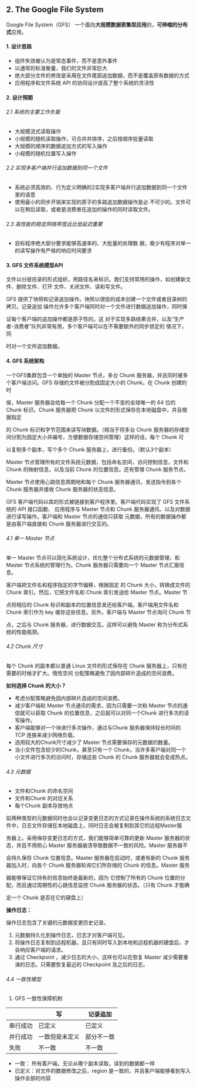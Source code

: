 ## 2. The Google File System

Google File System（GFS） 一个面向**大规模数据密集型应用**的，**可伸缩的分布式**应用。



#### 1. 设计思路

- 组件失效被认为是常态事件，而不是意外事件
- 以通常的标准衡量，我们的文件非常巨大
- 绝大部分文件的修改是采用在文件尾部追加数据，而不是覆盖原有数据的方式
- 应用程序和文件系统 API 的协同设计提高了整个系统的灵活性



#### 2. 设计预期

###### 2.1  系统的主要工作负载

- 大规模流式读取操作
- 小规模的随机读取操作，可合并并排序，之后按顺序批量读取
- 大规模的顺序的数据追加方式的写入操作
- 小规模的随机位置写入操作

###### 2.2 实现多客户端并行追加数据到同一个文件

- 系统必须高效的、行为定义明确的2实现多客户端并行追加数据到同一个文件里的语意
- 使用最小的同步开销来实现的原子的多路追加数据操作是必 不可少的。文件可以在稍后读取，或者是消费者在追加的操作的同时读取文件。

###### 2.3 高性能的稳定网络带宽远比低延迟重要

- 目标程序绝大部分要求能够高速率的、大批量的处理数 据，极少有程序对单一的读写操作有严格的响应时间要求



#### 3. GFS 文件系统模型API

文件以分层目录的形式组织，用路径名来标识。我们支持常用的操作，如创建新文件、删除文件、打开 文件、关闭文件、读和写文件。

GFS 提供了快照和记录追加操作。快照以很低的成本创建一个文件或者目录树的拷贝。记录追加 操作允许多个客户端同时对一个文件进行数据追加操作，同时保

证每个客户端的追加操作都是原子性的。这 对于实现多路结果合并，以及“生产者-消费者”队列非常有用，多个客户端可以在不需要额外的同步锁定的 情况下，同

时对一个文件追加数据。



#### 4. GFS 系统架构

一个GFS集群包含一个单独的 Master 节点，多台 Chunk 服务器，并且同时被多个客户端访问。GFS 存储的文件被分割成固定大小的 Chunk。在 Chunk 创建的时

侯，Master 服务器会给每一个 Chunk 分配一个不变的全球唯一的 64 位的 Chunk 标识。Chunk 服务器把 Chunk 以文件的形式保存在本地磁盘中，并且根据指定

的 Chunk 标识和字节范围来读写块数据。（相当于将多台 Chunk 服务器的存储空间分割为固定大小并编号，方便数据存储空间管理）这样的话，每个 Chunk 可

以复制多个副本，写个多个 Chunk 服务器上，进行备份。（默认3个副本）



Master 节点管理所有的文件系统元数据，包括命名空间，访问控制信息，文件和 Chunk 的映射信息，以及当前 Chunk 的位置信息。还有管理 Chunk 服务节点。

Master 节点使用心跳信息周期地和每个 Chunk 服务器通讯，发送指令到各个 Chunk 服务器并接收 Chunk 服务器的状态信息。



GFS 客户端代码以库的形式被链接到客户程序里。客户端代码实现了 GFS 文件系统的 API 接口函数、 应用程序与 Master 节点和 Chunk 服务器通讯、以及对数据进行读写操作。客户端和 Master 节点的通信只获取 元数据，所有的数据操作都是由客户端直接和 Chunk 服务器进行交互的。



###### 4.1 单一 Master 节点

单一 Master 节点可以简化系统设计，优化整个分布式系统的元数据管理，和 Master 节点系统的管理行为。Chunk 服务器只需要向一个 Master 节点汇报信息。

客户端把文件名和程序指定的字节偏移，根据固定 的 Chunk 大小，转换成文件的 Chunk 索引。然后，它把文件名和 Chunk 索引发送给 Master 节点。Master 节 

点将相应的 Chunk 标识和副本的位置信息发还给客户端。客户端用文件名和 Chunk 索引作为 key 缓存这些信息。另外，客户端与 Master 节点询问 Chunk 节

点，之后与 Chunk 服务器，进行数据交互。这样可以避免 Master 称为分布式系统的性能瓶颈。



###### 4.2 Chunk 尺寸

每个 Chunk 的副本都以普通 Linux 文件的形式保存在 Chunk 服务器上，只有在需要的时候才扩大。惰性空间 分配策略避免了因内部碎片造成的空间浪费。

**如何选择 Chunk 的大小？**

- 考虑分配策略避免因内部碎片造成的空间浪费。
- 减少客户端和 Master 节点通讯的需求，因为只需要一次和 Master 节点的通信就可以获取 Chunk 的位置信息，之后就可以对同一个Chunk 进行多次的读写操作。
- 客户端能够对一个块进行多次操作，通过与Chunk 服务器保持较长时间的 TCP 连接来减少网络负载。
- 选用较大的Chunk尺寸减少了 Master 节点需要保存的元数据的数量。
- 当小文件包含较少的Chunk，甚至只有一个 Chunk，当许多客户端对同一个小文件进行多次的访问时，存储这些 Chunk 的 Chunk 服务器就会变成热点。



###### 4.3 元数据

- 文件和Chunk 的命名空间
- 文件和Chunk 的对应关系
- 每个Chunk 副本存放地点

前两种类型的元数据同时也会以记录变更日志的方式记录在操作系统的系统日志文件中，日志文件存储在本地磁盘上，同时日志会被复制到其它的远程Master服

务器上。采用保存变更日志的方式，我们能够简单可靠的更新 Master 服务器的状态，并且不用担心 Master 服务器崩溃导致数据不一致的风险。Master 服务器不

会持久保存 Chunk 位置信息。Master 服务器在启动时，或者有新的 Chunk 服务器加入时，向各个 Chunk 服务器轮询它们所存储的 Chunk 的信息。Master 服务

器能够保证它持有的信息始终是最新的，因为 它控制了所有的 Chunk 位置的分配，而且通过周期性的心跳信息监控 Chunk 服务器的状态。（只有 Chunk 才能确

定一个 Chunk 是否在它的硬盘上）

**操作日志：**

操作日志包含了关键的元数据变更历史记录。

1. 元数据持久化到操作日志，日志才对客户端可见。
2. 将操作日志复制到远程机器，且只有同时写入到本地和远程机器的硬盘后，才会响应客户端的请求。
3. 通过 Checkpoint ，减少日志的大小，这样也可以在恢复 Master 减少需要重演的日志。只需要恢复最近的 Checkpoint 及之后的日志。



###### 4.4 一致性模型

1. GFS 一致性保障机制

|          | 写             | 记录追加   |
| -------- | -------------- | ---------- |
| 串行成功 | 已定义         | 已定义     |
| 并行成功 | 一致但是未定义 | 部分不一致 |
| 失败     | 不一致         | 不一致     |

- 一致： 所有客户端，无论从哪个副本读取，读到的数据都一样
- 已定义：对文件的数据修改之后，region 是一致的，并且客户端能够看到写入操作全部的内容